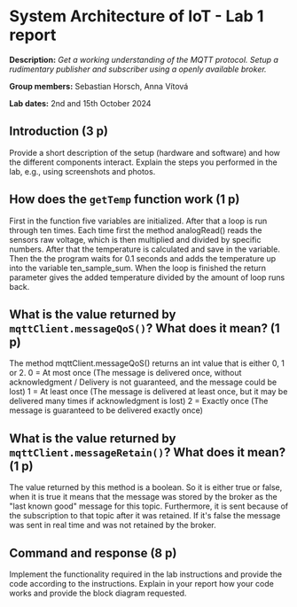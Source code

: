 # System Architecture of IoT - Lab 1 report

**Description:** _Get a working understanding of the MQTT protocol. Setup a rudimentary publisher and subscriber using a openly available broker._

**Group members:** Sebastian Horsch, Anna Vítová

**Lab dates:** 2nd and 15th October 2024

## Introduction (3 p)

Provide a short description of the setup (hardware and software) and how the different components interact. Explain the steps you performed in the lab, e.g., using screenshots and photos.

## How does the `getTemp` function work (1 p)
First in the function five variables are initialized. After that a loop is run through ten times. Each time first the method analogRead() reads the sensors raw voltage, which is then multiplied and divided by specific numbers. After that the temperature is calculated and save in the variable. Then the the program waits for 0.1 seconds and adds the temperature up into the variable ten_sample_sum. When the loop is finished the return parameter gives the added temperature divided by the amount of loop runs back.  

## What is the value returned by `mqttClient.messageQoS()`? What does it mean? (1 p)
The method mqttClient.messageQoS() returns an int value that is either 0, 1 or 2. 
0 = At most once (The message is delivered once, without acknowledgment / Delivery is not guaranteed, and the message could be lost)
1 = At least once (The message is delivered at least once, but it may be delivered many times if acknowledgment is lost)
2 = Exactly once (The message is guaranteed to be delivered exactly once)

## What is the value returned by `mqttClient.messageRetain()`? What does it mean? (1 p)
The value returned by this method is a boolean. So it is either true or false, when it is true it means that the message was stored by the broker as the "last known good" message for this topic. Furthermore, it is sent because of the subscription to that topic after it was retained. If it's false the message was sent in real time and was not retained by the broker.

## Command and response (8 p)

Implement the functionality required in the lab instructions and provide the code according to the instructions. Explain in your report how your code works and provide the block diagram requested.
